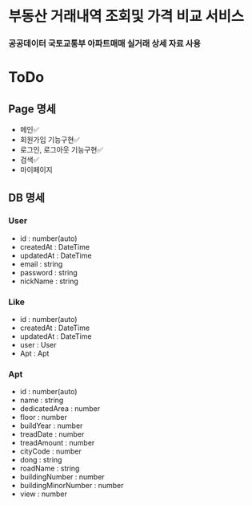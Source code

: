 # 부동산 거래내역 조회및 가격 비교 서비스

### 공공데이터 국토교통부 아파트매매 실거래 상세 자료 사용

# ToDo

## Page 명세

- 메인✅
- 회원가입 기능구현✅
- 로그인, 로그아웃 기능구현✅
- 검색✅
- 마이페이지

## DB 명세

### User

- id : number(auto)
- createdAt : DateTime
- updatedAt : DateTime
- email : string
- password : string
- nickName : string

### Like

- id : number(auto)
- createdAt : DateTime
- updatedAt : DateTime
- user : User
- Apt : Apt

### Apt

- id : number(auto)
- name : string
- dedicatedArea : number
- floor : number
- buildYear : number
- treadDate : number
- treadAmount : number
- cityCode : number
- dong : string
- roadName : string
- buildingNumber : number
- buildingMinorNumber : number
- view : number
